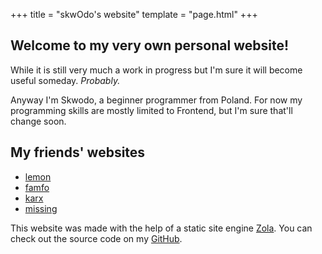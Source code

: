 +++
title = "skwOdo's website"
template = "page.html"
+++
<div class="box">

## Welcome to my very own personal website!

While it is still very much a work in progress but I'm sure it will become useful someday. *Probably.*

Anyway I'm Skwodo, a beginner programmer from Poland. For now my programming skills are mostly limited to Frontend, but I'm sure that'll change soon.

## My friends' websites
* [lemon](https://lemonsh.moe) 
* [famfo](https://famfo.xyz)
* [karx](https://karx.xyz)
* [missing](https://missingpiece.dev)

This website was made with the help of a static site engine [Zola](https://getzola.org). You can check out the source code on my [GitHub](https://github.com/skwodo/skwodo.com).
</div>
